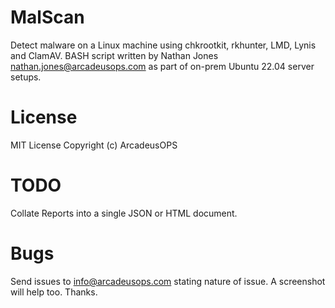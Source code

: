 # MalScan
 Detect malware on a Linux machine using chkrootkit, rkhunter, LMD, Lynis and ClamAV.
 BASH script written by Nathan Jones nathan.jones@arcadeusops.com as part of on-prem Ubuntu 22.04 server setups.

# License
MIT License
Copyright (c) ArcadeusOPS

# TODO
Collate Reports into a single JSON or HTML document.

# Bugs
Send issues to info@arcadeusops.com stating nature of issue. A screenshot will help too. Thanks.
